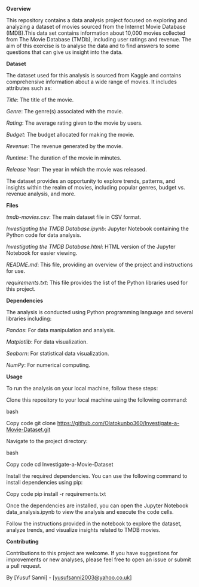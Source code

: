 **Overview**

This repository contains a data analysis project focused on exploring and analyzing a dataset of movies sourced from the Internet Movie Database (IMDB).This data set contains information about 10,000 movies collected from The Movie Database (TMDb), including user ratings and revenue. The aim of this exercise is to analyse the data and to find answers to some questions that can give us insight into the data.

**Dataset**

The dataset used for this analysis is sourced from Kaggle and contains comprehensive information about a wide range of movies. It includes attributes such as:

_Title_: The title of the movie.

_Genre_: The genre(s) associated with the movie.

_Rating_: The average rating given to the movie by users.

_Budget_: The budget allocated for making the movie.

_Revenue_: The revenue generated by the movie.

_Runtime_: The duration of the movie in minutes.

_Release Year_: The year in which the movie was released.

The dataset provides an opportunity to explore trends, patterns, and insights within the realm of movies, including popular genres, budget vs. revenue analysis, and more.

**Files**

_tmdb-movies.csv_: The main dataset file in CSV format.

_Investigating the TMDB Database.ipynb_: Jupyter Notebook containing the Python code for data analysis.

_Investigating the TMDB Database.html_: HTML version of the Jupyter Notebook for easier viewing.

_README.md_: This file, providing an overview of the project and instructions for use.

_requirements.txt_: This file provides the list of the Python libraries used for this project.

**Dependencies**

The analysis is conducted using Python programming language and several libraries including:

_Pandas_: For data manipulation and analysis.

_Matplotlib_: For data visualization.

_Seaborn_: For statistical data visualization.

_NumPy_: For numerical computing.

**Usage**

To run the analysis on your local machine, follow these steps:

Clone this repository to your local machine using the following command:

bash

Copy code
git clone https://github.com/Olatokunbo360/Investigate-a-Movie-Dataset.git

Navigate to the project directory:

bash

Copy code
cd Investigate-a-Movie-Dataset

Install the required dependencies.
You can use the following command to install dependencies using pip:

Copy code
pip install -r requirements.txt

Once the dependencies are installed, you can open the Jupyter Notebook data_analysis.ipynb to view the analysis and execute the code cells.

Follow the instructions provided in the notebook to explore the dataset, analyze trends, and visualize insights related to TMDB movies.

**Contributing**

Contributions to this project are welcome. If you have suggestions for improvements or new analyses, please feel free to open an issue or submit a pull request.



By [Yusuf Sanni] - [yusufsanni2003@yahoo.co.uk]
